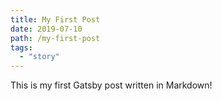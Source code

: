 ```yaml
---
title: My First Post
date: 2019-07-10
path: /my-first-post
tags:
  - "story"
---
```


This is my first Gatsby post written in Markdown!
